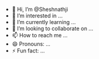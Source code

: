 - 👋 Hi, I’m @Sheshnathji
- 👀 I’m interested in ...
- 🌱 I’m currently learning ...
- 💞️ I’m looking to collaborate on ...
- 📫 How to reach me ...
- 😄 Pronouns: ...
- ⚡ Fun fact: ...

<!---
Sheshnathji/Sheshnathji is a ✨ special ✨ repository because its `README.md` (this file) appears on your GitHub profile.
You can click the Preview link to take a look at your changes.
--->
